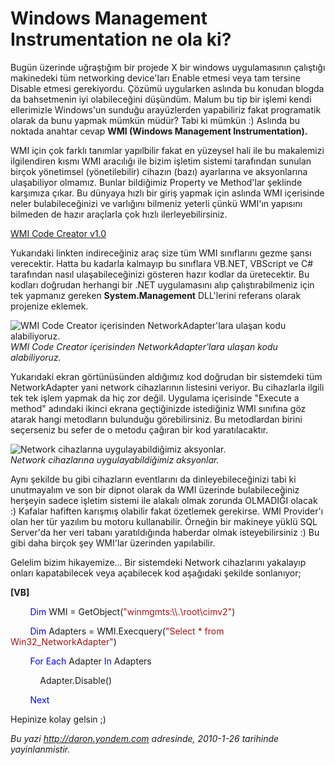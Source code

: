 # Windows Management Instrumentation ne ola ki? 

Bugün üzerinde uğraştığım bir projede X bir windows uygulamasının
çalıştığı makinedeki tüm networking device'ları Enable etmesi veya tam
tersine Disable etmesi gerekiyordu. Çözümü uygularken aslında bu konudan
blogda da bahsetmenin iyi olabileceğini düşündüm. Malum bu tip bir
işlemi kendi ellerimizle Windows'un sunduğu arayüzlerden yapabiliriz
fakat programatik olarak da bunu yapmak mümkün müdür? Tabi ki mümkün :)
Aslında bu noktada anahtar cevap **WMI (Windows Management
Instrumentation).**

WMI için çok farklı tanımlar yapılbilir fakat en yüzeysel hali ile bu
makalemizi ilgilendiren kısmı WMI aracılığı ile bizim işletim sistemi
tarafından sunulan birçok yönetimsel (yönetilebilir) cihazın (bazı)
ayarlarına ve aksyonlarına ulaşabiliyor olmamız. Bunlar bildiğimiz
Property ve Method'lar şeklinde karşımıza çıkar. Bu dünyaya hızlı bir
giriş yapmak için aslında WMI içerisinde neler bulabileceğinizi ve
varlığını bilmeniz yeterli çünkü WMI'ın yapısını bilmeden de hazır
araçlarla çok hızlı ilerleyebilirsiniz.

[WMI Code Creator
v1.0](http://www.microsoft.com/downloads/details.aspx?FamilyID=2cc30a64-ea15-4661-8da4-55bbc145c30e&displaylang=en)

Yukarıdaki linkten indireceğiniz araç size tüm WMI sınıflarını gezme
şansı verecektir. Hatta bu kadarla kalmayıp bu sınıflara VB.NET,
VBScript ve C\# tarafından nasıl ulaşabileceğinizi gösteren hazır kodlar
da üretecektir. Bu kodları doğrudan herhangi bir .NET uygulamasını alıp
çalıştırabilmeniz için tek yapmanız gereken **System.Management**
DLL'lerini referans olarak projenize eklemek.

![WMI Code Creator içerisinden NetworkAdapter'lara ulaşan kodu
alabiliyoruz.](media/Windows_Management_Instrumentation_ne_ola_ki/25012010_1.png)\
*WMI Code Creator içerisinden NetworkAdapter'lara ulaşan kodu
alabiliyoruz.*

Yukarıdaki ekran görtünüsünden aldığımız kod doğrudan bir sistemdeki tüm
NetworkAdapter yani network cihazlarının listesini veriyor. Bu
cihazlarla ilgili tek tek işlem yapmak da hiç zor değil. Uygulama
içerisinde "Execute a method" adındaki ikinci ekrana geçtiğinizde
istediğiniz WMI sınıfına göz atarak hangi metodların bulunduğu
görebilirsiniz. Bu metodlardan birini seçerseniz bu sefer de o metodu
çağıran bir kod yaratılacaktır.

![Network cihazlarına uygulayabildiğimiz
aksyonlar.](media/Windows_Management_Instrumentation_ne_ola_ki/25012010_2.png)\
*Network cihazlarına uygulayabildiğimiz aksyonlar.*

Aynı şekilde bu gibi cihazların eventlarını da dinleyebileceğinizi tabi
ki unutmayalım ve son bir dipnot olarak da WMI üzerinde bulabileceğiniz
herşeyin sadece işletim sistemi ile alakalı olmak zorunda OLMADIĞI
olacak :) Kafalar hafiften karışmış olabilir fakat özetlemek gerekirse.
WMI Provider'ı olan her tür yazılım bu motoru kullanabilir. Örneğin bir
makineye yüklü SQL Server'da her veri tabanı yaratıldığında haberdar
olmak isteyebilirsiniz :) Bu gibi daha birçok şey WMI'lar üzerinden
yapılabilir.

Gelelim bizim hikayemize... Bir sistemdeki Network cihazlarını yakalayıp
onları kapatabilecek veya açabilecek kod aşağıdaki şekilde sonlanıyor;

**[VB]**

        <span style="color: blue;">Dim</span> WMI = GetObject(<span
style="color: #a31515;">"winmgmts:\\\\.\\root\\cimv2"</span>)

        <span style="color: blue;">Dim</span> Adapters =
WMI.Execquery(<span style="color: #a31515;">"Select \* from
Win32\_NetworkAdapter"</span>)

        <span style="color: blue;">For</span> <span
style="color: blue;">Each</span> Adapter <span
style="color: blue;">In</span> Adapters

            Adapter.Disable()

        <span style="color: blue;">Next</span>

Hepinize kolay gelsin ;)


*Bu yazi http://daron.yondem.com adresinde, 2010-1-26 tarihinde yayinlanmistir.*